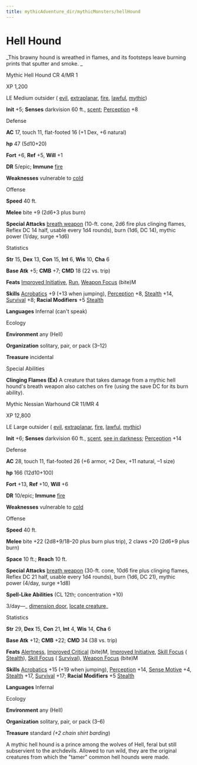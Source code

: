 ```yaml
---
title: mythicAdventure_dir/mythicMonsters/hellHound
---
```

# Hell Hound

_This brawny hound is wreathed in flames, and its footsteps leave burning prints that sputter and smoke. _

Mythic Hell Hound CR 4/MR 1

XP 1,200

LE Medium outsider ( [evil](monster_dir/creatureTypes#_evil-subtype), [extraplanar](monsters/creatureTypes#_extraplanar-subtype), [fire](monster_dir/creatureTypes#_fire-subtype), [lawful](monsters/creatureTypes#_lawful-subtype), [mythic](mythicAdventure_dir/mythicMonsters#_mythic-subtype))

**Init** +5; **Senses** darkvision 60 ft., [scent](monsters/universalMonsterRules#_scent); [Perception](skill_dir/perception#_perception) +8

Defense

**AC** 17, touch 11, flat-footed 16 (+1 Dex, +6 natural)

**hp** 47 (5d10+20)

**Fort** +6, **Ref** +5, **Will** +1

**DR** 5/epic; **Immune** [fire](monster_dir/creatureTypes#_fire-subtype)

**Weaknesses** vulnerable to [cold](monsters/creatureTypes#_cold-subtype)

Offense

**Speed** 40 ft.

**Melee** bite +9 (2d6+3 plus burn)

**Special Attacks** [breath weapon](monster_dir/universalMonsterRules#_breath-weapon) (10-ft. cone, 2d6 fire plus clinging flames, Reflex DC 14 half, usable every 1d4 rounds), burn (1d6, DC 14), mythic power (1/day, surge +1d6)

Statistics

**Str** 15, **Dex** 13, **Con** 15, **Int** 6, **Wis** 10, **Cha** 6

**Base Atk** +5; **CMB** +7; **CMD** 18 (22 vs. trip)

**Feats** [Improved Initiative](feats#_improved-initiative), [Run](feats#_run), [Weapon Focus](feats#_weapon-focus) (bite)M

**Skills** [Acrobatics](skill_dir/acrobatics#_acrobatics) +9 (+13 when jumping), [Perception](skills/perception#_perception) +8, [Stealth](skill_dir/stealth#_stealth) +14, [Survival](skills/survival#_survival) +8; **Racial Modifiers** +5 [Stealth](skill_dir/stealth#_stealth)

**Languages** Infernal (can't speak)

Ecology

**Environment** any (Hell)

**Organization** solitary, pair, or pack (3–12)

**Treasure** incidental

Special Abilities

**Clinging Flames (Ex)** A creature that takes damage from a mythic hell hound's breath weapon also catches on fire (using the save DC for its burn ability).

Mythic Nessian Warhound CR 11/MR 4

XP 12,800

LE Large outsider ( [evil](monster_dir/creatureTypes#_evil-subtype), [extraplanar](monsters/creatureTypes#_extraplanar-subtype), [fire](monster_dir/creatureTypes#_fire-subtype), [lawful](monsters/creatureTypes#_lawful-subtype), [mythic](mythicAdventure_dir/mythicMonsters#_mythic-subtype))

**Init** +6; **Senses** darkvision 60 ft., [scent](monsters/universalMonsterRules#_scent), [see in darkness](monster_dir/universalMonsterRules#_see-in-darkness); [Perception](skills/perception#_perception) +14

Defense

**AC** 28, touch 11, flat-footed 26 (+6 armor, +2 Dex, +11 natural, –1 size)

**hp** 166 (12d10+100)

**Fort** +13, **Ref** +10, **Will** +6

**DR** 10/epic; **Immune** [fire](monster_dir/creatureTypes#_fire-subtype)

**Weaknesses** vulnerable to [cold](monsters/creatureTypes#_cold-subtype)

Offense

**Speed** 40 ft.

**Melee** bite +22 (2d8+9/18–20 plus burn plus trip), 2 claws +20 (2d6+9 plus burn)

**Space** 10 ft.; **Reach** 10 ft.

**Special Attacks** [breath weapon](monster_dir/universalMonsterRules#_breath-weapon) (30-ft. cone, 10d6 fire plus clinging flames, Reflex DC 21 half, usable every 1d4 rounds), burn (1d6, DC 21), mythic power (4/day, surge +1d8)

**Spell-Like Abilities** (CL 12th; concentration +10)

3/day—_ [dimension door](spell_dir/dimensionDoor#_dimension-door), [locate creature](spells/locateCreature#_locate-creature)_

Statistics

**Str** 29, **Dex** 15, **Con** 21, **Int** 4, **Wis** 14, **Cha** 6

**Base Atk** +12; **CMB** +22; **CMD** 34 (38 vs. trip)

**Feats** [Alertness](feats#_alertness), [Improved Critical](mythicAdventure_dir/mythicFeats#_improved-critical-mythic) (bite)M, [Improved Initiative](feats#_improved-initiative), [Skill Focus](feats#_skill-focus) ( [Stealth](skills/stealth#_stealth)), [Skill Focus](feats#_skill-focus) ( [Survival](skill_dir/survival#_survival)), [Weapon Focus](feats#_weapon-focus) (bite)M

**Skills** [Acrobatics](skills/acrobatics#_acrobatics) +15 (+19 when jumping), [Perception](skill_dir/perception#_perception) +14, [Sense Motive](skills/senseMotive#_sense-motive) +4, [Stealth](skill_dir/stealth#_stealth) +17, [Survival](skills/survival#_survival) +17; **Racial Modifiers** +5 [Stealth](skill_dir/stealth#_stealth)

**Languages** Infernal

Ecology

**Environment** any (Hell)

**Organization** solitary, pair, or pack (3–6)

**Treasure** standard _(+2 chain shirt barding_)

A mythic hell hound is a prince among the wolves of Hell, feral but still subservient to the archdevils. Allowed to run wild, they are the original creatures from which the "tamer" common hell hounds were made.

